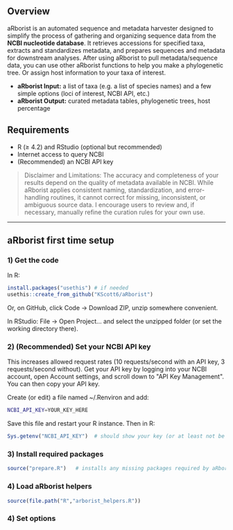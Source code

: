 ## Overview

aRborist is an automated sequence and metadata harvester designed to simplify the process of gathering and organizing sequence data from the **NCBI nucleotide database**. It retrieves accessions for specified taxa, extracts and standardizes metadata, and prepares sequences and metadata for downstream analyses. After using aRborist to pull metadata/sequence data, you can use other aRborist functions to help you make a phylogenetic tree. Or assign host information to your taxa of interest.

- **aRborist Input:** a list of taxa (e.g. a list of species names) and a few simple options (loci of interest, NCBI API, etc.)  
- **aRborist Output:** curated metadata tables, phylogenetic trees, host percentage


## Requirements

- R (≥ 4.2) and RStudio (optional but recommended)
- Internet access to query NCBI
- (Recommended) an NCBI API key

> Disclaimer and Limitations: The accuracy and completeness of your results depend on the quality of metadata available in NCBI. While aRborist applies consistent naming, standardization, and error-handling routines, it cannot correct for missing, inconsistent, or ambiguous source data. I encourage users to review and, if necessary, manually refine the curation rules for your own use.

---

## aRborist first time setup

### 1) Get the code

In R: 
```r
install.packages("usethis") # if needed
usethis::create_from_github("KScott6/aRborist")
```

Or, on GitHub, click Code → Download ZIP, unzip somewhere convenient.

In RStudio: File → Open Project… and select the unzipped folder (or set the working directory there).

### 2) (Recommended) Set your NCBI API key

This increases allowed request rates (10 requests/second with an API key, 3 requests/second without). Get your API key by logging into your NCBI account, open Account settings, and scroll down to "API Key Management". You can then copy your API key.

Create (or edit) a file named ~/.Renviron and add:

```bash
NCBI_API_KEY=YOUR_KEY_HERE
```

Save this file and restart your R instance. Then in R:

```R
Sys.getenv("NCBI_API_KEY")  # should show your key (or at least not be empty)
```

### 3) Install required packages

```R
source("prepare.R")   # installs any missing packages required by aRborist
```

### 4) Load aRborist helpers

```R
source(file.path("R","arborist_helpers.R"))
```

### 4) Set options

